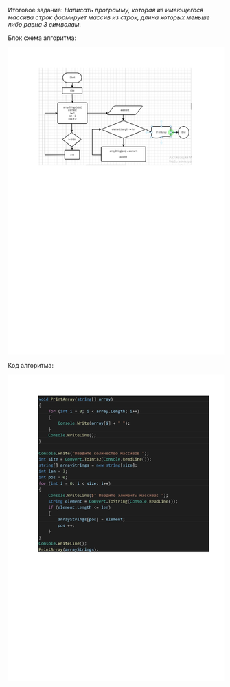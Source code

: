 Итоговое задание: *Написать программу, которая из имеющегося массива строк формирует массив из строк, длина которых меньше либо равна 3 символам.*

Блок схема алгоритма:

![графический рисунок](blok%20cxema.jpg)

Код алгоритма:

![Фото алгоритма](Code.jpg)
